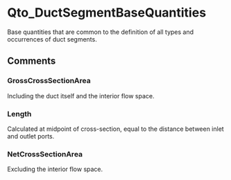 # Qto_DuctSegmentBaseQuantities

Base quantities that are common to the definition of all types and occurrences of duct segments.
<!-- end of short definition -->

## Comments

### GrossCrossSectionArea

Including the duct itself and the interior flow space.

### Length

Calculated at midpoint of cross-section, equal to the distance between inlet and outlet ports.

### NetCrossSectionArea

Excluding the interior flow space.

